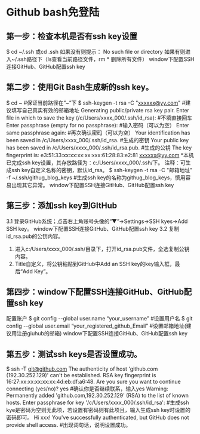 # Github bash免登陆


## 第一步：检查本机是否有ssh key设置

$ cd ~/.ssh 或cd .ssh
如果没有则提示： No such file or directory
如果有则进入~/.ssh路径下（ls查看当前路径文件，rm * 删除所有文件）
window下配置SSH连接GitHub、GitHub配置ssh key

## 第二步：使用Git Bash生成新的ssh key。
$ cd ~  #保证当前路径在”~”下
$ ssh-keygen -t rsa -C "xxxxxx@yy.com"  #建议填写自己真实有效的邮箱地址
Generating public/private rsa key pair.
Enter file in which to save the key (/c/Users/xxxx_000/.ssh/id_rsa):   #不填直接回车
Enter passphrase (empty for no passphrase):   #输入密码（可以为空）
Enter same passphrase again:   #再次确认密码（可以为空）
Your identification has been saved in /c/Users/xxxx_000/.ssh/id_rsa.   #生成的密钥
Your public key has been saved in /c/Users/xxxx_000/.ssh/id_rsa.pub.  #生成的公钥
The key fingerprint is:
e3:51:33:xx:xx:xx:xx:xxx:61:28:83:e2:81 xxxxxx@yy.com
*本机已完成ssh key设置，其存放路径为：c:/Users/xxxx_000/.ssh/下。
注释：可生成ssh key自定义名称的密钥，默认id_rsa。
$ ssh-keygen -t rsa -C "邮箱地址" -f ~/.ssh/githug_blog_keys #生成ssh key的名称为githug_blog_keys，慎用容易出现其它异常。
window下配置SSH连接GitHub、GitHub配置ssh key

## 第三步：添加ssh key到GItHub
3.1 登录GitHub系统；点击右上角账号头像的“▼”→Settings→SSH kyes→Add SSH key。
window下配置SSH连接GitHub、GitHub配置ssh key
3.2 复制id_rsa.pub的公钥内容。 
1) 进入c:/Users/xxxx_000/.ssh/目录下，打开id_rsa.pub文件，全选复制公钥内容。
2) Title自定义，将公钥粘贴到GitHub中Add an SSH key的key输入框，最后“Add Key”。

## 第四步：window下配置SSH连接GitHub、GitHub配置ssh key
配置账户
$ git config --global user.name “your_username”  #设置用户名
$ git config --global user.email “your_registered_github_Email”  #设置邮箱地址(建议用注册giuhub的邮箱)
window下配置SSH连接GitHub、GitHub配置ssh key

## 第五步：测试ssh keys是否设置成功。
$ ssh -T git@github.com
The authenticity of host 'github.com (192.30.252.129)' can't be established.
RSA key fingerprint is 16:27:xx:xx:xx:xx:xx:4d:eb:df:a6:48.
Are you sure you want to continue connecting (yes/no)? yes #确认你是否继续联系，输入yes
Warning: Permanently added 'github.com,192.30.252.129' (RSA) to the list of known hosts.
Enter passphrase for key '/c/Users/xxxx_000/.ssh/id_rsa':  #生成ssh kye是密码为空则无此项，若设置有密码则有此项且，输入生成ssh key时设置的密码即可。
Hi xxx! You've successfully authenticated, but GitHub does not provide shell access. #出现词句话，说明设置成功。